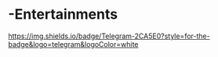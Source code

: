 # -Entertainments

https://img.shields.io/badge/Telegram-2CA5E0?style=for-the-badge&logo=telegram&logoColor=white
